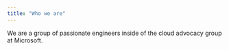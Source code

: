 ```yaml
---
title: "Who we are"
---
```


We are a group of passionate engineers inside of the cloud advocacy group at Microsoft.